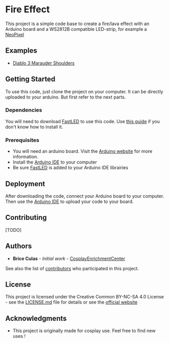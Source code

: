# Fire Effect

This project is a simple code base to create a fire/lava effect with an Arduino board and a WS2812B compatible LED-strip, for example a [NeoPixel](https://www.adafruit.com/category/168)

## Examples
* [Diablo 3 Marauder Shoulders](https://www.facebook.com/soocosplay/videos/1954157731462912/)

## Getting Started

To use this code, just clone the project on your computer. It can be directly uploaded to your arduino.
But first refer to the next parts.

### Dependencies
You will need to download [FastLED](http://fastled.io/) to use this code.
Use [this guide](https://www.arduino.cc/en/Guide/Libraries) if you don't know how to install it.

### Prerequisites

* You will need an arduino board. Visit the [Arduino website](https://www.arduino.cc/) for more information.
* Install the [Arduino IDE](https://www.arduino.cc/en/main/software) to your computer
* Be sure [FastLED](http://fastled.io/) is added to your Arduino IDE librairies

## Deployment

After downloading the code, connect your Arduino board to your computer.
Then use the [Arduino IDE](https://www.arduino.cc/en/main/software) to upload your code to your board.

## Contributing

[TODO]

## Authors

* **Brice Culas** - *Initial work* - [CosplayEnrichmentCenter](https://github.com/CosplayEnrichmentCenter)

See also the list of [contributors](https://github.com/CosplayEnrichmentCenter/Arduino-FireEffect/contributors) who participated in this project.

## License

This project is licensed under the Creative Common BY-NC-SA 4.0 License - see the [LICENSE.md](LICENSE.md) file for details or see the [official website](https://creativecommons.org/licenses/by-nc-sa/4.0/)

## Acknowledgments

* This project is originally made for cosplay use. Feel free to find new uses !